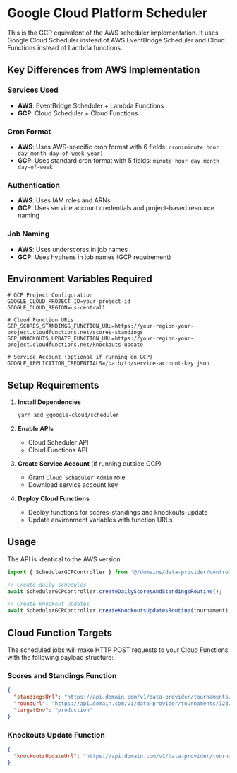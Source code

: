 # Google Cloud Platform Scheduler

This is the GCP equivalent of the AWS scheduler implementation. It uses Google Cloud Scheduler instead of AWS EventBridge Scheduler and Cloud Functions instead of Lambda functions.

## Key Differences from AWS Implementation

### Services Used
- **AWS**: EventBridge Scheduler + Lambda Functions
- **GCP**: Cloud Scheduler + Cloud Functions

### Cron Format
- **AWS**: Uses AWS-specific cron format with 6 fields: `cron(minute hour day month day-of-week year)`
- **GCP**: Uses standard cron format with 5 fields: `minute hour day month day-of-week`

### Authentication
- **AWS**: Uses IAM roles and ARNs
- **GCP**: Uses service account credentials and project-based resource naming

### Job Naming
- **AWS**: Uses underscores in job names
- **GCP**: Uses hyphens in job names (GCP requirement)

## Environment Variables Required

```env
# GCP Project Configuration
GOOGLE_CLOUD_PROJECT_ID=your-project-id
GOOGLE_CLOUD_REGION=us-central1

# Cloud Function URLs
GCP_SCORES_STANDINGS_FUNCTION_URL=https://your-region-your-project.cloudfunctions.net/scores-standings
GCP_KNOCKOUTS_UPDATE_FUNCTION_URL=https://your-region-your-project.cloudfunctions.net/knockouts-update

# Service Account (optional if running on GCP)
GOOGLE_APPLICATION_CREDENTIALS=/path/to/service-account-key.json
```

## Setup Requirements

1. **Install Dependencies**
   ```bash
   yarn add @google-cloud/scheduler
   ```

2. **Enable APIs**
   - Cloud Scheduler API
   - Cloud Functions API

3. **Create Service Account** (if running outside GCP)
   - Grant `Cloud Scheduler Admin` role
   - Download service account key

4. **Deploy Cloud Functions**
   - Deploy functions for scores-standings and knockouts-update
   - Update environment variables with function URLs

## Usage

The API is identical to the AWS version:

```typescript
import { SchedulerGCPController } from '@/domains/data-provider/controllers/scheduler-gcp';

// Create daily schedules
await SchedulerGCPController.createDailyScoresAndStandingsRoutine();

// Create knockout updates
await SchedulerGCPController.createKnockoutsUpdatesRoutine(tournament);
```

## Cloud Function Targets

The scheduled jobs will make HTTP POST requests to your Cloud Functions with the following payload structure:

### Scores and Standings Function
```json
{
  "standingsUrl": "https://api.domain.com/v1/data-provider/tournaments/123/standings",
  "roundUrl": "https://api.domain.com/v1/data-provider/tournaments/123/matches/round-1",
  "targetEnv": "production"
}
```

### Knockouts Update Function
```json
{
  "knockoutsUpdateUrl": "https://api.domain.com/v1/data-provider/tournaments/123/rounds/knockout-update"
}
```